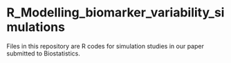 # R_Modelling_biomarker_variability_simulations
Files in this repository are R codes for simulation studies in our paper submitted to Biostatistics.
